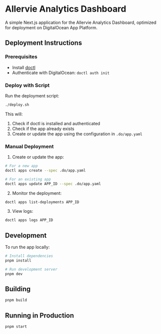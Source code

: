 # Allervie Analytics Dashboard

A simple Next.js application for the Allervie Analytics Dashboard, optimized for deployment on DigitalOcean App Platform.

## Deployment Instructions

### Prerequisites

- Install [doctl](https://docs.digitalocean.com/reference/doctl/how-to/install/)
- Authenticate with DigitalOcean: `doctl auth init`

### Deploy with Script

Run the deployment script:

```bash
./deploy.sh
```

This will:
1. Check if doctl is installed and authenticated
2. Check if the app already exists
3. Create or update the app using the configuration in `.do/app.yaml`

### Manual Deployment

1. Create or update the app:

```bash
# For a new app
doctl apps create --spec .do/app.yaml

# For an existing app
doctl apps update APP_ID --spec .do/app.yaml
```

2. Monitor the deployment:

```bash
doctl apps list-deployments APP_ID
```

3. View logs:

```bash
doctl apps logs APP_ID
```

## Development

To run the app locally:

```bash
# Install dependencies
pnpm install

# Run development server
pnpm dev
```

## Building

```bash
pnpm build
```

## Running in Production

```bash
pnpm start
```
